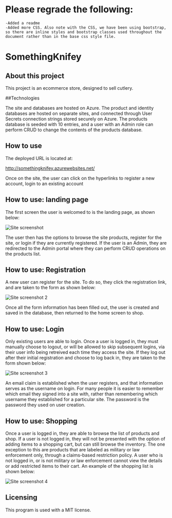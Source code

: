 # Please regrade the following:
	-Added a readme
	-Added more CSS. Also note with the CSS, we have been using bootstrap, so there are inline styles and bootstrap classes used throughout the document rather than in the base css style file.

# SomethingKnifey


## About this project

This project is an ecommerce store, designed to sell cutlery.

##Technologies

The site and databases are hosted on Azure. The product and identity databases are hosted on separate sites, and connected through User Secrets connection strings stored securely on Azure. The products database is seeded with 10 entries, and a user with an Admin role can perform CRUD to change the contents of the products database.

## How to use
The deployed URL is located at:

http://somethingknifey.azurewebsites.net/

Once on the site, the user can click on the hyperlinks to register a new account, login to an existing account

## How to use: landing page

The first screen the user is welcomed to is the landing page, as shown below:

![Site screenshot](../LandingScreen.jpg)

The user then has the options to browse the site products, register for the site, or login if they are currently registered. If the user is an Admin, they are redirected to the Admin portal where they can perform CRUD operations on the products list.

## How to use: Registration

A new user can register for the site. To do so, they click the registration link, and are taken to the form as shown below:

![Site screenshot 2](Register.jpg)

Once all the form information has been filled out, the user is created and saved in the database, then returned to the home screen to shop.

## How to use: Login

Only existing users are able to login. Once a user is logged in, they must manually choose to logout, or will be allowed to skip subsequent logins, via their user info being retreived each time they access the site. If they log out after their initial registration and choose to log back in, they are taken to the form shown below:

![Site screenshot 3](Login.jpg)

An email claim is established when the user registers, and that information serves as the username on login. For many people it is easier to remember which email they signed into a site with, rather than remembering which username they established for a particular site. The password is the password they used on user creation.

## How to use: Shopping

Once a user is logged in, they are able to browse the list of products and shop. If a user is not logged in, they will not be presented with the option of adding items to a shopping cart, but can still browse the inventory. The one exception to this are products that are labeled as military or law enforcement only, through a claims-based restriction policy. A user who is not logged in, or is not military or law enforcement cannot view the details or add restricted items to their cart. An example of the shopping list is shown below:

![Site screenshot 4](Browse.jpg)

## Licensing
This program is used with a MIT license.
